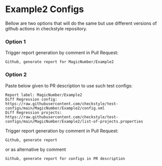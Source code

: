 # Example2 Configs

Bellow are two options that will do the same but use different versions
of github actions in checkstyle repository.


### Option 1
Trigger report generation by comment in Pull Request:
```
Github, generate report for MagicNumber/Example2
```

### Option 2

Paste below given to PR description to use such test configs:
```
Report label: MagicNumber/Example2
Diff Regression config: https://raw.githubusercontent.com/checkstyle/test-configs/main/MagicNumber/Example2/config.xml
Diff Regression projects: https://raw.githubusercontent.com/checkstyle/test-configs/main/MagicNumber/Example2/list-of-projects.properties
```

Trigger report generation by comment in Pull Request:
```
Github, generate report
```
or as alternative by comment
```
Github, generate report for configs in PR description
```

